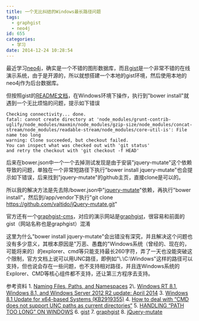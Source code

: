```yaml
---
title: 一个无比纠结的Windows最长路径问题
tags:
  - graphgist
  - neo4j
id: 655
categories:
  - 学习
date: 2014-12-24 10:28:54
---
```


最近学习[neo4j](http://neo4j.com/)，确实是一个不错的图形数据库，而且[gist](http://gist.neo4j.org/)是一个非常不错的在线演示系统，由于是开源的，所以就想搭建一个本地的gist环境，然后使用本地的neo4j作为后台数据库。

<!--more-->

但按照gist的[README文档](https://github.com/neo4j-contrib/graphgist)，在Windows环境下操作，执行到"bower install"就遇到一个无比烦恼的问题，提示如下错误

```shell
Checking connectivity... done.
fatal: cannot create directory at 'node_modules/grunt-contrib-uglify/node_modules/maxmin/node_modules/gzip-size/node_modules/concat-stream/node_modules/readable-stream/node_modules/core-util-is': File name too long
warning: Clone succeeded, but checkout failed.
You can inspect what was checked out with 'git status'
and retry the checkout with 'git checkout -f HEAD'
```

后来在bower.json中一个一个去掉测试发现是由于安装"jquery-mutate"这个依赖导致的问题，单独在一个非常短路径下执行"bower install jquery-mutate"也会提示如下错误，后来找到"jquery-mutate"的github主页，直接clone是可以的。

所以我的解决方法是先去除/bower.json中"[jquery-mutate](http://www.jqui.net/jquery-projects/jquery-mutate-official/)"依赖，再执行"bower install"，然后到/app/vendor下执行"git clone https://github.com/valtido/jQuery-mutate.git"

官方还有一个[graphgist-cms](https://github.com/neo4j-contrib/graphgist-cms)，对应的演示网站是[graphgist](http://graphgist.neo4j.com/#!/gists)，很容易和前面的gist（网站名称也是graphgist）混淆

这里为什么"bower install jquery-mutate"会出错没有深究，并且解决这个问题也没有多少意义，其根本原因是"万恶、愚蠢的"Windows系统（曾经的、现在的，可能将来的）的explorer、cmd等只能支持最长260字符，弄了一天也没能突破这个限制，官方文档上说可以用UNC路径，即例如"\\.\C:\Windows\"这样的路径可以支持，但也说会存在一些问题，也不支持相对路径，并且连Windows系统的Explorer、CMD等核心组件都不支持，还让第三方程序去支持。

参考资料
1\. [Naming Files, Paths, and Namespaces](http://msdn.microsoft.com/en-us/library/aa365247(VS.85).aspx#maxpath)
2\. [Windows RT 8.1, Windows 8.1, and Windows Server 2012 R2 update: April 2014](http://support.microsoft.com/kb/2919355)
3\. [Windows 8.1 Update for x64-based Systems (KB2919355)](http://www.microsoft.com/en-us/download/details.aspx?id=42335)
4\. [How to deal with “CMD does not support UNC paths as current directories“](http://mypkb.wordpress.com/2007/02/01/how-to-deal-with-cmd-does-not-support-unc-paths-as-current-directories/)
5. [HANDLING “PATH TOO LONG” ON WINDOWS](http://blog.bfitz.us/?p=65)
6\. [gist](http://gist.neo4j.org/)
7. [graphgist](http://graphgist.neo4j.com/#!/gists)
8. [jQuery-mutate](https://github.com/valtido/jQuery-mutate)